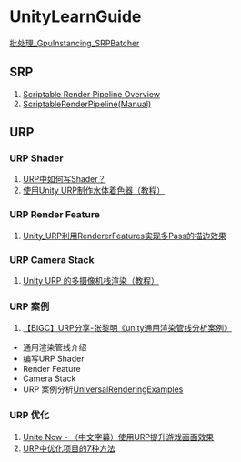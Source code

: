 # UnityLearnGuide

[批处理_GpuInstancing_SRPBatcher](docs/批处理_GpuInstancing_SRPBatcher.md)

## SRP
1. [Scriptable Render Pipeline Overview](https://blogs.unity3d.com/cn/2018/01/31/srp-overview/)
2. [ScriptableRenderPipeline(Manual)](https://docs.unity.cn/2019.4/Documentation/Manual/ScriptableRenderPipeline.html)

## URP
### URP Shader
1. [URP中如何写Shader？](https://www.bilibili.com/video/BV1gK411377q?from=search&seid=8068206909885334073)
2. [使用Unity URP制作水体着色器（教程）](https://www.bilibili.com/video/BV1st4y1Q7po?from=search&seid=8068206909885334073)

### URP Render Feature
1. [Unity_URP利用RendererFeatures实现多Pass的描边效果](https://www.bilibili.com/video/BV1fv411q7go?from=search&seid=11272430026352560603)

### URP Camera Stack
1. [Unity URP 的多摄像机栈渲染（教程）](https://www.bilibili.com/video/BV1kv411v74E?from=search&seid=8068206909885334073)

### URP 案例
1. [【BIGC】URP分享-张黎明《unity通用渲染管线分析案例》](https://www.bilibili.com/video/BV1ea4y1j7QD?from=search&seid=16966487552897929386)

* 通用渲染管线介绍
* 编写URP Shader
* Render Feature
* Camera Stack
* URP 案例分析[UniversalRenderingExamples](https://github.com/Unity-Technologies/UniversalRenderingExamples)

### URP 优化
1. [Unite Now - （中文字幕）使用URP提升游戏画面效果](https://www.bilibili.com/video/BV1fK4y1a78s?from=search&seid=8068206909885334073)
2. [URP中优化项目的7种方法](https://www.bilibili.com/video/BV1Ea4y1j7gu?from=search&seid=8068206909885334073)
